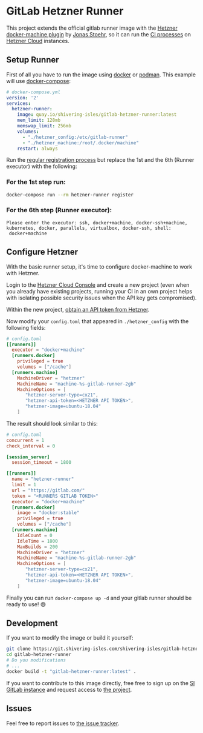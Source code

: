 GitLab Hetzner Runner
===

This project extends the official gitlab runner image with the [Hetzner docker-machine plugin](https://github.com/JonasProgrammer/docker-machine-driver-hetzner/) by [Jonas Stoehr](https://github.com/JonasProgrammer), so it can run the [CI processes](https://docs.gitlab.com/ee/ci/) on [Hetzner Cloud](https://www.hetzner.com/cloud) instances.

Setup Runner
---

First of all you have to run the image using [docker](https://docker.com) or [podman](https://podman.io). This example will use [docker-compose](https://docs.docker.com/compose/overview/):

```yaml
# docker-compose.yml
version: '2'
services:
  hetzner-runner:
    image: quay.io/shivering-isles/gitlab-hetzner-runner:latest
    mem_limit: 128mb
    memswap_limit: 256mb
    volumes:
      - "./hetzner_config:/etc/gitlab-runner"
      - "./hetzner_machine:/root/.docker/machine"
    restart: always
```

Run the [regular registration process](https://docs.gitlab.com/runner/register/index.html#gnulinux) but replace the 1st and the 6th (Runner executor) with the following:


### For the 1st step run:

```bash
docker-compose run --rm hetzner-runner register
```

### For the 6th step (Runner executor):

```
Please enter the executor: ssh, docker+machine, docker-ssh+machine, kubernetes, docker, parallels, virtualbox, docker-ssh, shell:
 docker+machine
```

Configure Hetzner
---

With the basic runner setup, it's time to configure docker-machine to work with Hetzner.

Login to the [Hetzner Cloud Console](https://console.hetzner.cloud/) and create a new project (even when you already have existing projects, running your CI in an own project helps with isolating possible security issues when the API key gets compromised).

Within the new project, [obtain an API token from Hetzner](https://docs.hetzner.cloud/#overview-getting-started).


Now modify your `config.toml` that appeared in `./hetzner_config` with the following fields:

```toml
# config.toml
[[runners]]
  executor = "docker+machine"
  [runners.docker]
    privileged = true
    volumes = ["/cache"]
  [runners.machine]
    MachineDriver = "hetzner"
    MachineName = "machine-%s-gitlab-runner-2gb"
    MachineOptions = [
       "hetzner-server-type=cx21",
       "hetzner-api-token=<HETZNER API TOKEN>",
       "hetzner-image=ubuntu-18.04"
    ]
```

The result should look similar to this:

```toml
# config.toml
concurrent = 1
check_interval = 0

[session_server]
  session_timeout = 1800

[[runners]]
  name = "hetzner-runner"
  limit = 1
  url = "https://gitlab.com/"
  token = "<RUNNERS GITLAB TOKEN>"
  executor = "docker+machine"
  [runners.docker]
    image = "docker:stable"
    privileged = true
    volumes = ["/cache"]
  [runners.machine]
    IdleCount = 0
    IdleTime = 1800
    MaxBuilds = 200
    MachineDriver = "hetzner"
    MachineName = "machine-%s-gitlab-runner-2gb"
    MachineOptions = [
       "hetzner-server-type=cx21",
       "hetzner-api-token=<HETZNER API TOKEN>",
       "hetzner-image=ubuntu-18.04"
    ]
```

Finally you can run `docker-compose up -d` and your gitlab runner should be ready to use! :smile:

Development
---

If you want to modify the image or build it yourself:

```bash
git clone https://git.shivering-isles.com/shivering-isles/gitlab-hetzner-runner.git
cd gitlab-hetzner-runner
# Do you modifications
# ...
docker build -t "gitlab-hetzner-runner:latest" .
```

If you want to contribute to this image directly, free free to sign up on the [SI GitLab instance](https://git.shivering-isles.com) and request access to [the project](https://git.shivering-isles.com/shivering-isles/gitlab-hetzner-runner).

Issues
---

Feel free to report issues to [the issue tracker](https://git.shivering-isles.com/shivering-isles/gitlab-hetzner-runner/issues).
